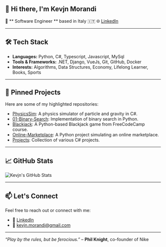 ## 👋 Hi there, I'm Kevjn Morandi

🎯 ** Software Engineer ** based in Italy 🇮🇹
🌐 [LinkedIn](https://www.linkedin.com/in/kevjn-morandi-924110215/)

---

## 🛠️ Tech Stack

- **Languages:** Python, C#, Typescript, Javascript, MySql
- **Tools & Frameworks:** .NET, Django, VueJs, Git, GitHub, Docker
- **Interests:** Algorithms, Data Structures, Economy, Lifelong Learner, Books, Sports

---

## 📌 Pinned Projects

Here are some of my highlighted repositories:

- [PhysicsSim](https://github.com/morandi-kevjn/PhysicsSim): A physics simulator of particle and gravity in C#.
- [01-Binary-Search](https://github.com/morandi-kevjn/01-Binary-Search): Implementation of binary search in Python.
- [Blackjack](https://github.com/morandi-kevjn/Blackjack): A Python-based Blackjack game from FreeCodeCamp course.
- [Online-Marketplace](https://github.com/morandi-kevjn/Online-Marketplace): A Python project simulating an online marketplace.
- [Projects](https://github.com/morandi-kevjn/Projects): Collection of various C# projects.

---

## 📈 GitHub Stats

![Kevjn's GitHub Stats](https://github-readme-stats.vercel.app/api?username=morandi-kevjn&show_icons=true&theme=default)

---

## 📫 Let's Connect

Feel free to reach out or connect with me:

- 💼 [LinkedIn](https://www.linkedin.com/in/kevjn-morandi-924110215/)
- 📧 kevjn.morandi@gmail.com

---

*“Play by the rules, but be ferocious.”* – **Phil Knight**, co-founder of Nike
